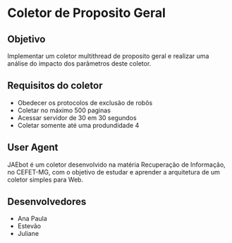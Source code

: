 # Coletor de Proposito Geral

## Objetivo
Implementar um coletor multithread de proposito geral e realizar uma análise do impacto dos parâmetros deste coletor.

## Requisitos do coletor
* Obedecer os protocolos de exclusão de robôs
* Coletar no máximo 500 paginas
* Acessar servidor de 30 em 30 segundos
* Coletar somente até uma produndidade 4

## User Agent
JAEbot é um coletor desenvolvido na matéria Recuperação de Informação, no CEFET-MG, com o objetivo de estudar e aprender a arquitetura de um coletor simples para Web.

## Desenvolvedores
* Ana Paula
* Estevão
* Juliane

